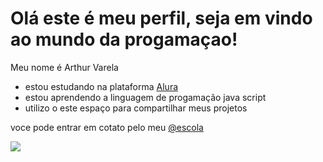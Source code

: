 # Olá este é meu perfil, seja em vindo ao mundo da progamaçao!

Meu nome é Arthur Varela
- estou estudando na plataforma [Alura](https://cursos.alura.com.br/loginForm?logout)
- estou aprendendo a linguagem de progamação java script
- utilizo o este espaço para compartilhar meus projetos


voce pode entrar em cotato pelo meu [@escola](arthur.varela.santos@escola.pr.gov.br)


![](https://tenor.com/pt-BR/view/hi-gif-27137207)




